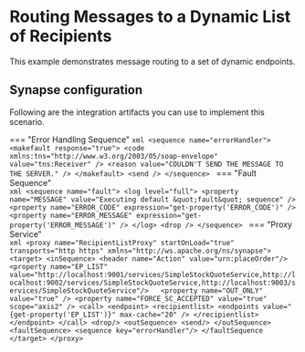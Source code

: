 # Routing Messages to a Dynamic List of Recipients
This example demonstrates message routing to a set of dynamic endpoints.

## Synapse configuration

Following are the integration artifacts you can use to implement this scenario.

=== "Error Handling Sequence"
    ```xml
    <sequence name="errorHandler">
      <makefault response="true">
         <code xmlns:tns="http://www.w3.org/2003/05/soap-envelope" value="tns:Receiver" />
         <reason value="COULDN'T SEND THE MESSAGE TO THE SERVER." />
      </makefault>
      <send />
    </sequence>
    ```
=== "Fault Sequence"   
    ```xml
    <sequence name="fault">
      <log level="full">
         <property name="MESSAGE" value="Executing default &quot;fault&quot; sequence" />
         <property name="ERROR_CODE" expression="get-property('ERROR_CODE')" />
         <property name="ERROR_MESSAGE" expression="get-property('ERROR_MESSAGE')" />
      </log>
      <drop />
    </sequence>
    ```
=== "Proxy Service"    
    ```xml
    <proxy name="RecipientListProxy" startOnLoad="true" transports="http https" xmlns="http://ws.apache.org/ns/synapse">
       <target>
            <inSequence>
                <header name="Action" value="urn:placeOrder"/>
                 <property name="EP_LIST" value="http://localhost:9001/services/SimpleStockQuoteService,http://localhost:9002/services/SimpleStockQuoteService,http://localhost:9003/services/SimpleStockQuoteService"/>  
                 <property name="OUT_ONLY" value="true" />
                 <property name="FORCE_SC_ACCEPTED" value="true" scope="axis2" />
                 <call>
                    <endpoint>
                       <recipientlist>
                          <endpoints value="{get-property('EP_LIST')}" max-cache="20" />
                       </recipientlist>
                    </endpoint>
                 </call>
                 <drop/>
            <outSequence>
                  <send/>
            </outSequence>
            <faultSequence>
                  <sequence key="errorHandler"/>
            </faultSequence
          </target>
      </proxy>
    ```
    
<!--
Set up the back-end service.

Invoke the Micro Integrator:

```bash
ant stockquote -Dmode=placeorder -Dtrpurl=http://localhost:8280/
```
-->